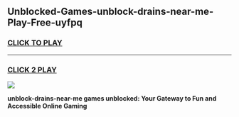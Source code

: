 
## Unblocked-Games-unblock-drains-near-me-Play-Free-uyfpq
<h3>
<a href="https://premium76.site?title=unblock-drains-near-me&ref=23A">CLICK TO PLAY</a></h3>
<hr>

<h3>
<a href="https://premium76.site?title=unblock-drains-near-me&ref=23A">CLICK 2 PLAY</a>
  
</h3>

<a href="https://premium76.site?title=unblock-drains-near-me&ref=23A"><img src="https://clearcache.store/games.png"></a>


**unblock-drains-near-me games unblocked: Your Gateway to Fun and Accessible Online Gaming**
